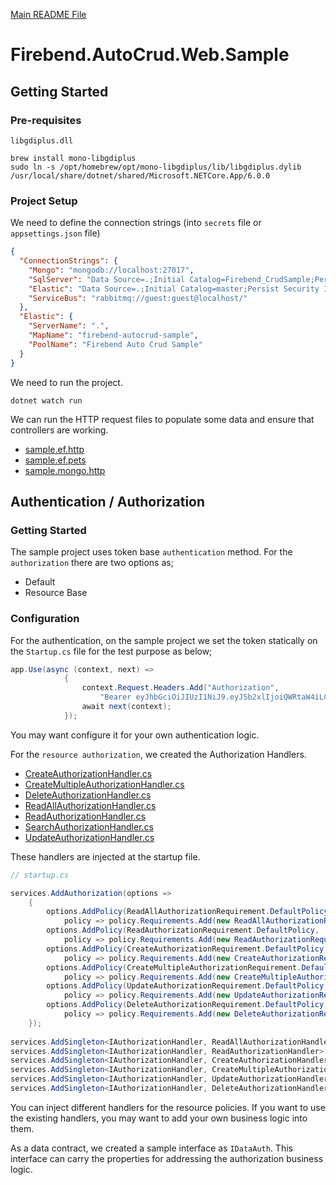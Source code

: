 [Main README File](https://github.com/firebend/auto-crud/blob/main/README.md)

# Firebend.AutoCrud.Web.Sample

## Getting Started

### Pre-requisites

`libgdiplus.dll`

```shell
brew install mono-libgdiplus
sudo ln -s /opt/homebrew/opt/mono-libgdiplus/lib/libgdiplus.dylib /usr/local/share/dotnet/shared/Microsoft.NETCore.App/6.0.0
```

### Project Setup

We need to define the connection strings (into `secrets` file or `appsettings.json` file)

```json
{
  "ConnectionStrings": {
    "Mongo": "mongodb://localhost:27017",
    "SqlServer": "Data Source=.;Initial Catalog=Firebend_CrudSample;Persist Security Info=False;User ID=sa;Password={your_password};Encrypt=True;TrustServerCertificate=True;Connection Timeout=30;MultipleActiveResultSets=True;Max Pool Size=200;",
    "Elastic": "Data Source=.;Initial Catalog=master;Persist Security Info=False;User ID=sa;Password={your_password};Encrypt=True;TrustServerCertificate=True;Connection Timeout=30;MultipleActiveResultSets=True;Max Pool Size=200;",
    "ServiceBus": "rabbitmq://guest:guest@localhost/"
  },
  "Elastic": {
    "ServerName": ".",
    "MapName": "firebend-autocrud-sample",
    "PoolName": "Firebend Auto Crud Sample"
  }
}
```

We need to run the project.
```shell
dotnet watch run
```

We can run the HTTP request files to populate some data and ensure that controllers are working.

- [sample.ef.http](./sample.ef.http)
- [sample.ef.pets](./sample.ef.pets.http)
- [sample.mongo.http](./sample.mongo.http)

## Authentication / Authorization

### Getting Started
The sample project uses token base `authentication` method. For the `authorization` there are two options as;
- Default
- Resource Base

### Configuration
For the authentication, on the sample project we set the token statically on the `Startup.cs` file for the test purpose as below;

```c#
app.Use(async (context, next) =>
            {
                context.Request.Headers.Add("Authorization",
                    "Bearer eyJhbGciOiJIUzI1NiJ9.eyJSb2xlIjoiQWRtaW4iLCJJc3N1ZXIiOiJJc3N1ZXIiLCJVc2VybmFtZSI6IkphdmFJblVzZSIsImV4cCI6MTY0NTgwMDQwMSwiaWF0IjoxNjQ1ODAwNDAxfQ.XGjDqgMLK-D_X5EZmpeFqslflX6QxEfhCibPLwALP2I");
                await next(context);
            });
```

You may want configure it for your own authentication logic.

For the `resource authorization`, we created the Authorization Handlers.

- [CreateAuthorizationHandler.cs](./Authorization/Handlers/CreateAuthorizationHandler.cs)
- [CreateMultipleAuthorizationHandler.cs](./Authorization/Handlers/CreateMultipleAuthorizationHandler.cs)
- [DeleteAuthorizationHandler.cs](./Authorization/Handlers/DeleteAuthorizationHandler.cs)
- [ReadAllAuthorizationHandler.cs](./Authorization/Handlers/ReadAllAuthorizationHandler.cs)
- [ReadAuthorizationHandler.cs](./Authorization/Handlers/ReadAuthorizationHandler.cs)
- [SearchAuthorizationHandler.cs](./Authorization/Handlers/SearchAuthorizationHandler.cs)
- [UpdateAuthorizationHandler.cs](./Authorization/Handlers/UpdateAuthorizationHandler.cs)

These handlers are injected at the startup file. 

```c#
// startup.cs

services.AddAuthorization(options =>
    {
        options.AddPolicy(ReadAllAuthorizationRequirement.DefaultPolicy,
            policy => policy.Requirements.Add(new ReadAllAuthorizationRequirement()));
        options.AddPolicy(ReadAuthorizationRequirement.DefaultPolicy,
            policy => policy.Requirements.Add(new ReadAuthorizationRequirement()));
        options.AddPolicy(CreateAuthorizationRequirement.DefaultPolicy,
            policy => policy.Requirements.Add(new CreateAuthorizationRequirement()));
        options.AddPolicy(CreateMultipleAuthorizationRequirement.DefaultPolicy,
            policy => policy.Requirements.Add(new CreateMultipleAuthorizationRequirement()));
        options.AddPolicy(UpdateAuthorizationRequirement.DefaultPolicy,
            policy => policy.Requirements.Add(new UpdateAuthorizationRequirement()));
        options.AddPolicy(DeleteAuthorizationRequirement.DefaultPolicy,
            policy => policy.Requirements.Add(new DeleteAuthorizationRequirement()));
    });
            
services.AddSingleton<IAuthorizationHandler, ReadAllAuthorizationHandler>();
services.AddSingleton<IAuthorizationHandler, ReadAuthorizationHandler>();
services.AddSingleton<IAuthorizationHandler, CreateAuthorizationHandler>();
services.AddSingleton<IAuthorizationHandler, CreateMultipleAuthorizationHandler>();
services.AddSingleton<IAuthorizationHandler, UpdateAuthorizationHandler>();
services.AddSingleton<IAuthorizationHandler, DeleteAuthorizationHandler>();
```

You can inject different handlers for the resource policies. If you want to use the existing handlers, you may want to add your own business logic into them.

As a data contract, we created a sample interface as `IDataAuth`. This interface can carry the properties for addressing the authorization business logic.
